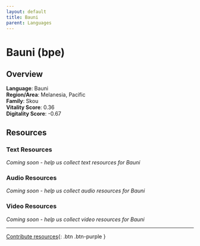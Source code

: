 ```yaml
---
layout: default
title: Bauni
parent: Languages
---
```


# Bauni (bpe)

## Overview

**Language**: Bauni  
**Region/Area**: Melanesia, Pacific  
**Family**: Skou  
**Vitality Score**: 0.36  
**Digitality Score**: -0.67  

## Resources

### Text Resources
*Coming soon - help us collect text resources for Bauni*

### Audio Resources
*Coming soon - help us collect audio resources for Bauni*

### Video Resources
*Coming soon - help us collect video resources for Bauni*

---

[Contribute resources](https://fairtrain.github.io/){: .btn .btn-purple }
